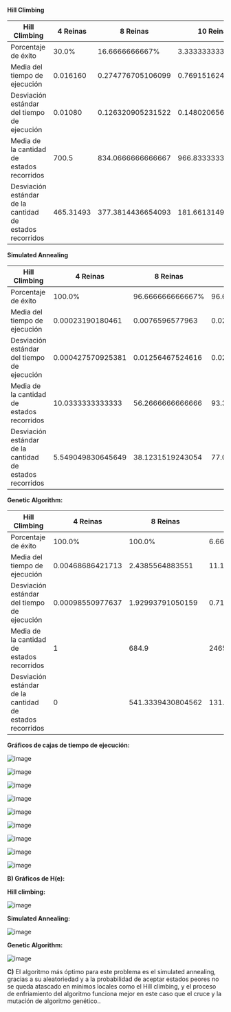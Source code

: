 **Hill Climbing**

| Hill Climbing | 4 Reinas | 8 Reinas | 10 Reinas |
| --- | --- | --- | --- |
| Porcentaje de éxito | 30.0% | 16.6666666667% | 3.3333333333335% |
| Media del tiempo de ejecución | 0.016160 | 0.274776705106099 | 0.769151624043782 |
| Desviación estándar del tiempo de ejecución | 0.01080 | 0.126320905231522 | 0.14802065676409 |
| Media de la cantidad de estados recorridos | 700.5 | 834.0666666666667 | 966.833333333334 |
| Desviación estándar de la cantidad de estados recorridos | 465.31493 | 377.3814436654093 | 181.6613149058801 |

**Simulated Annealing**

| Hill Climbing | 4 Reinas | 8 Reinas | 10 Reinas |
| --- | --- | --- | --- |
| Porcentaje de éxito | 100.0% | 96.666666666667% | 96.666666666667% |
| Media del tiempo de ejecución | 0.00023190180461 | 0.0076596577963 | 0.021068008740743 |
| Desviación estándar del tiempo de ejecución | 0.000427570925381 | 0.01256467524616 | 0.02497763039995 |
| Media de la cantidad de estados recorridos | 10.0333333333333 | 56.2666666666666 | 93.3333333333334 |
| Desviación estándar de la cantidad de estados recorridos | 5.549049830645649 | 38.1231519243054 | 77.021865831022 |

**Genetic Algorithm:**

| Hill Climbing | 4 Reinas | 8 Reinas | 10 Reinas |
| --- | --- | --- | --- |
| Porcentaje de éxito | 100.0% | 100.0% | 6.6666666666667% |
| Media del tiempo de ejecución | 0.00468686421713 | 2.4385564883551 | 11.175613228481 |
| Desviación estándar del tiempo de ejecución | 0.00098550977637 | 1.92993791050159 | 0.7153533843358 |
| Media de la cantidad de estados recorridos | 1 | 684.9 | 2465.4 |
| Desviación estándar de la cantidad de estados recorridos | 0 | 541.3339430804562 | 131.8012087224152 |

**Gráficos de cajas de tiempo de ejecución:**

![image](https://user-images.githubusercontent.com/53824547/133863662-583f10f7-10d9-4875-9aae-869246e9d67e.png)

![image](https://user-images.githubusercontent.com/53824547/133863671-a1a599e3-936d-40d3-be03-3e3bbbc0ed15.png)

![image](https://user-images.githubusercontent.com/53824547/133863678-b3ddec2b-87e9-48eb-b3db-5419a96d1065.png)

![image](https://user-images.githubusercontent.com/53824547/133863692-b4118fd5-2209-4936-bacb-f061e0b15e3f.png)

![image](https://user-images.githubusercontent.com/53824547/133863703-d2199d90-5a69-46f2-9334-368e46c26963.png)

![image](https://user-images.githubusercontent.com/53824547/133863720-9a3e941d-0f55-49a5-a81c-9ef7d154ef6f.png)

![image](https://user-images.githubusercontent.com/53824547/133863736-6b7c7f1d-f550-446f-88a5-3928aebbfb78.png)

![image](https://user-images.githubusercontent.com/53824547/133863749-e3684aa1-c75b-4566-9dce-108cf63ff58e.png)

![image](https://user-images.githubusercontent.com/53824547/133863755-73b511af-b96f-447a-a8fe-0eab8ce8104a.png)

**B) Gráficos de H(e):**

**Hill climbing:**

![image](https://user-images.githubusercontent.com/53824547/133863768-6db1749b-5698-44b1-9e99-ccde6f3c6a7d.png)

**Simulated Annealing:**

![image](https://user-images.githubusercontent.com/53824547/133863782-097569a2-97f8-44ea-9d02-ca9d8655d25f.png)

**Genetic Algorithm:**

![image](https://user-images.githubusercontent.com/53824547/133863791-a4a1c3e0-6817-44e4-92f0-c6330e447ef7.png)

**C)** El algoritmo más óptimo para este problema es el simulated annealing, gracias a su aleatoriedad y a la probabilidad de aceptar estados peores no se queda atascado en mínimos locales como el Hill climbing, y el proceso de enfriamiento del algoritmo funciona mejor en este caso que el cruce y la mutación de algoritmo genético..
